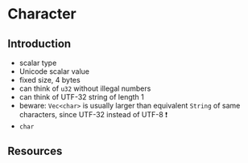 # Character



## Introduction

- scalar type
- Unicode scalar value
- fixed size, 4 bytes
- can think of `u32` without illegal numbers
- can think of UTF-32 string of length 1
- beware: `Vec<char>` is usually larger than equivalent `String` of same characters, since UTF-32 instead of UTF-8 ❗️
- `char`



## Resources
